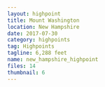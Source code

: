 ```yaml
---
layout: highpoint
title: Mount Washington
location: New Hampshire
date: 2017-07-30
category: highpoints
tag: Highpoints
tagline: 6,288 feet
name: new_hampshire_highpoint
files: 14
thumbnail: 6
---
```

